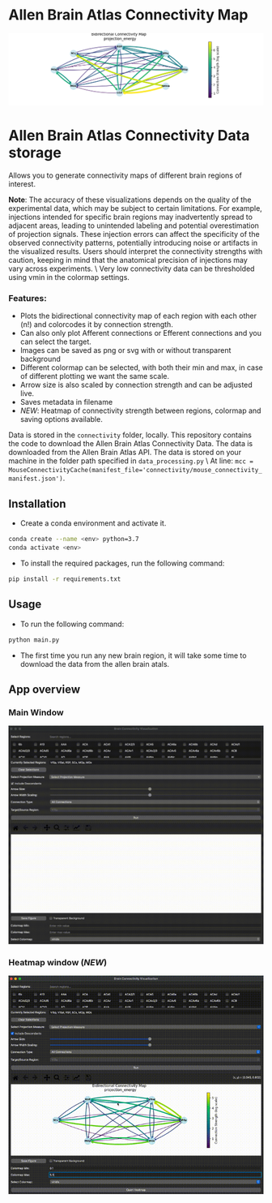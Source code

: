 # Allen Brain Atlas Connectivity Map
<p align="center">
  <img src="data/projection_energy_AllConnections_VISp_VISa_RSP_SCs_MOp_MOs_LGd_retina.png" alt="Project Figure">
</p>

# Allen Brain Atlas Connectivity Data storage

Allows you to generate connectivity maps of different brain regions of interest.

**Note**: The accuracy of these visualizations depends on the quality of the experimental data, which may be subject to certain limitations. For example, injections intended for specific brain regions may inadvertently spread to adjacent areas, leading to unintended labeling and potential overestimation of projection signals. These injection errors can affect the specificity of the observed connectivity patterns, potentially introducing noise or artifacts in the visualized results. Users should interpret the connectivity strengths with caution, keeping in mind that the anatomical precision of injections may vary across experiments.
\\
Very low connectivity data can be thresholded using vmin in the colormap settings.
 

### Features:

- Plots the bidirectional connectivity map of each region with each other (n!) and colorcodes it by connection strength.
- Can also only plot Afferent connections or Efferent connections and you can select the target.
- Images can be saved as png or svg with or without transparent background
- Different colormap can be selected, with both their min and max, in case of different plotting we want the same scale.
- Arrow size is also scaled by connection strength and can be adjusted live.
- Saves metadata in filename
- *NEW*: Heatmap of connectivity strength between regions, colormap and saving options available.

Data is stored in the `connectivity` folder, locally.
This repository contains the code to download the Allen Brain Atlas Connectivity Data. The data is downloaded from the Allen Brain Atlas API. The data is stored on your machine in the folder path specified in `data_processing.py` \\
At line: `mcc = MouseConnectivityCache(manifest_file='connectivity/mouse_connectivity_manifest.json')`.

## Installation
- Create a conda environment and activate it. 
```bash
conda create --name <env> python=3.7
conda activate <env>
```

- To install the required packages, run the following command:
```bash
pip install -r requirements.txt
```

## Usage
- To run the following command:
```bash
python main.py
```
- The first time you run any new brain region, it will take some time to download the data from the allen brain atals.

## App overview

### Main Window

<p align="center">
  <img src="data/AllenBrainConnectivityApp.gif" alt="GIF Animation">
</p>

### Heatmap window (*NEW*)

<p align="center">
  <img src="data/HeatmapConnectivity.gif" alt="GIF Animation">
</p>

